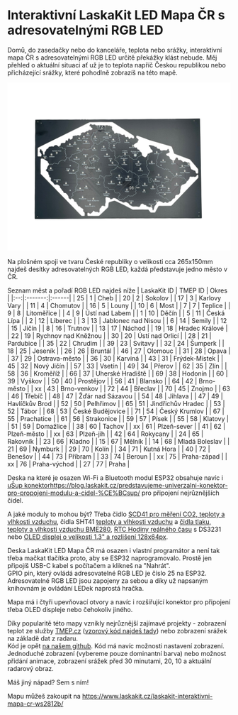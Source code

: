 # Interaktivní LaskaKit LED Mapa ČR s adresovatelnými RGB LED

Domů, do zasedačky nebo do kanceláře, teplota nebo srážky, interaktivní mapa ČR s adresovatelnými RGB LED určitě překážky klást nebude. Měj přehled o aktuální situaci ať už je to teplota napříč Českou republikou nebo přicházející srážky, které pohodlně zobrazíš na této mapě. 

![Mapa](https://github.com/LaskaKit/LED_Czech_Map/blob/main/img/10.jpg)

Na plošném spoji ve tvaru České republiky o velikosti cca 265x150mm najdeš desítky adresovatelných RGB LED, každá představuje jedno město v ČR.

Seznam měst a pořadí RGB LED najdeš níže 
| LaskaKit ID | TMEP ID | Okres |
|:--:|:-------:|:------|
| 25	| 1	| Cheb |
| 20	| 2	| Sokolov |
| 17	| 3	| Karlovy Vary |
| 11	| 4	| Chomutov |
| 16	| 5	| Louny |
| 10	| 6	| Most |
| 7	| 7 | Teplice |
| 9	| 8 | Litoměřice |
| 4	| 9 | Ústí nad Labem |
| 1 | 10 | Děčín |
| 5 | 11 | Česká Lípa |
| 2 | 12 | Liberec |
| 3 | 13 | Jablonec nad Nisou |
| 6 | 14 | Semily |
| 12 | 15 | Jičín |
| 8 | 16 | Trutnov |
| 13 | 17 | Náchod |
| 19 | 18 | Hradec Králové |
| 22 | 19 | Rychnov nad Kněžnou |
| 30 | 20 | Ústí nad Orlicí |
| 28 | 21 | Pardubice |
| 35 | 22 | Chrudim |
| 39 | 23 | Svitavy |
| 32 | 24 | Šumperk |
| 18 | 25 | Jeseník |
| 26 | 26 | Bruntál |
| 46 | 27 | Olomouc |
| 31 | 28 | Opava |
| 37 | 29 | Ostrava-město |
| 36 | 30 | Karviná |
| 43 | 31 | Frýdek-Místek |
| 45 | 32 | Nový Jičín |
| 57 | 33 | Vsetín |
| 49 | 34 | Přerov |
| 62 | 35 | Zlín |
| 58 | 36 | Kroměříž |
| 66 | 37 | Uherské Hradiště |
| 69 | 38 | Hodonín |
| 60 | 39 | Vyškov |
| 50 | 40 | Prostějov |
| 56 | 41 | Blansko |
| 64 | 42 | Brno-město |
| xx | 43 | Brno-venkov |
| 72 | 44 | Břeclav |
| 70 | 45 | Znojmo |
| 63 | 46 | Třebíč |
| 48 | 47 | Žďár nad Sázavou |
| 54 | 48 | Jihlava |
| 47 | 49 | Havlíčkův Brod |
| 52 | 50 | Pelhřimov |
| 65 | 51 | Jindřichův Hradec |
| 53 | 52 | Tábor |
| 68 | 53 | České Budějovice |
| 71 | 54 | Český Krumlov |
| 67 | 55 | Prachatice |
| 61 | 56 | Strakonice |
| 59 | 57 | Písek |
| 55 | 58 | Klatovy |
| 51 | 59 | Domažlice |
| 38 | 60 | Tachov |
| xx | 61 | Plzeň-sever |
| 41 | 62 | Plzeň-město |
| xx | 63 | Plzeň-jih |
| 42 | 64 | Rokycany |
| 24 | 65 | Rakovník |
| 23 | 66 | Kladno |
| 15 | 67 | Mělník |
| 14 | 68 | Mladá Boleslav |
| 21 | 69 | Nymburk |
| 29 | 70 | Kolín |
| 34 | 71 | Kutná Hora |
| 40 | 72 | Benešov |
| 44 | 73 | Příbram |
| 33 | 74 | Beroun |
| xx | 75 | Praha-západ |
| xx | 76 | Praha-východ |
| 27 | 77 | Praha |

Deska na které je osazen Wi-Fi a Bluetooth modul ESP32 obsahuje navíc i [uŠup konektor](https://blog.laskakit.cz/predstavujeme-univerzalni-konektor-pro-propojeni-modulu-a-cidel-%CE%BCsup/)https://blog.laskakit.cz/predstavujeme-univerzalni-konektor-pro-propojeni-modulu-a-cidel-%CE%BCsup/ pro připojení nejrůznějších čidel.

A jaké moduly to mohou být? Třeba čidlo [SCD41 pro měření CO2, teploty a vlhkosti vzduchu](https://www.laskakit.cz/laskakit-scd41-senzor-co2--teploty-a-vlhkosti-vzduchu/), čidla SHT41 [teploty a vlhkosti vzduchu](https://www.laskakit.cz/laskakit-sht40-senzor-teploty-a-vlhkosti-vzduchu/) a [čidla tlaku, teploty a vlhkosti vzduchu BME280](https://www.laskakit.cz/arduino-senzor-tlaku--teploty-a-vlhkosti-bme280/), [RTC Hodiny reálného času](https://www.laskakit.cz/laskakit-ds3231-orig--rtc-hodiny-realneho-casu/) s DS3231 nebo [OLED displej o velikosti 1.3" a rozlišení 128x64px](https://www.laskakit.cz/laskakit-oled-displej-128x64-1-3--i2c/?variantId=11903).

Deska LaskaKit LED Mapa ČR má osazen i vlastní programátor a není tak třeba mačkat tlačítka proto, aby se ESP32 naprogramovalo. Prostě jen připojíš USB-C kabel s počítačem a klikneš na "Nahrát".</br>
GPIO pin, který ovládá adresovatelné RGB LED je číslo 25 na ESP32. Adresovatelné RGB LED jsou zapojeny za sebou a díky už napsaným knihovnám je ovládání LEDek naprostá hračka. </br>

Mapa má i čtyři upevňovací otvory a navíc i rozšiřující konektor pro připojení třeba OLED displeje nebo čehokoliv jiného.

Díky popularitě této mapy vznikly nejrůznější zajímavé projekty - zobrazení teplot ze služby [TMEP.cz](https://tmep.cz/) ([vzorový kód najdeš tady](https://github.com/LaskaKit/LED_Czech_Map/tree/main/SW/tmep_okresy-cr-teplota)) nebo zobrazení srážek na základě dat z radaru.</br>
Kód je opět [na našem github](https://github.com/LaskaKit/LED_Czech_Map/tree/main/SW/CHMI_srazky). Kód má navíc možnosti nastavení zobrazení. 
Jednoduché zobrazení (vybereme pouze dominantní barva) nebo možnost přidání animace, zobrazení srážek před 30 minutami, 20, 10 a aktuální radarový obraz.

Máš jiný nápad? Sem s ním!

Mapu můžeš zakoupit na https://www.laskakit.cz/laskakit-interaktivni-mapa-cr-ws2812b/
